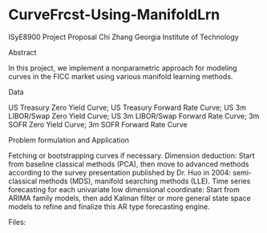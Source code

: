 # CurveFrcst-Using-ManifoldLrn
ISyE8900 Project Proposal
Chi Zhang
Georgia Institute of Technology

Abstract

In this project, we implement a nonparametric approach for modeling curves in the FICC market using various manifold learning methods.

Data

US Treasury Zero Yield Curve;
US Treasury Forward Rate Curve;
US 3m LIBOR/Swap Zero Yield Curve;
US 3m LIBOR/Swap Forward Rate Curve;
3m SOFR Zero Yield Curve;
3m SOFR Forward Rate Curve


Problem formulation and Application

Fetching or bootstrapping curves if necessary.
Dimension deduction:
Start from baseline classical methods (PCA), then move to advanced methods according to the survey presentation published by Dr. Huo in 2004: semi-classical methods (MDS), manifold searching methods (LLE).
Time series forecasting for each univariate low dimensional coordinate:
Start from ARIMA family models, then add Kalman filter or more general state space models to refine and finalize this AR type forecasting engine.

Files:

